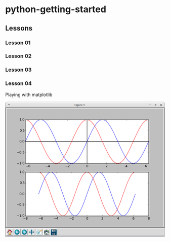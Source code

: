 # python-getting-started

## Lessons

### Lesson 01

### Lesson 02

### Lesson 03

### Lesson 04

Playing with matplotlib

![matplotlib](https://github.com/ernash/python-getting-started/blob/master/image/matplotlib.pyplot.png)
